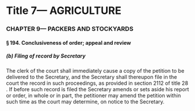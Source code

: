 
# Title 7— AGRICULTURE
### CHAPTER 9— PACKERS AND STOCKYARDS
#### § 194. Conclusiveness of order; appeal and review
##### (b) Filing of record by Secretary

The clerk of the court shall immediately cause a copy of the petition to be delivered to the Secretary, and the Secretary shall thereupon file in the court the record in such proceedings, as provided in section 2112 of title 28 . If before such record is filed the Secretary amends or sets aside his report or order, in whole or in part, the petitioner may amend the petition within such time as the court may determine, on notice to the Secretary.
